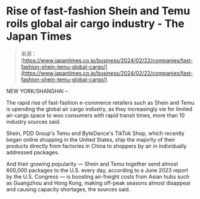 <!--yml
category: 未分类
date: 2024-05-29 13:25:09
-->

# Rise of fast-fashion Shein and Temu roils global air cargo industry - The Japan Times

> 来源：[https://www.japantimes.co.jp/business/2024/02/22/companies/fast-fashion-shein-temu-global-cargo/](https://www.japantimes.co.jp/business/2024/02/22/companies/fast-fashion-shein-temu-global-cargo/)

NEW YORK/SHANGHAI –

The rapid rise of fast-fashion e-commerce retailers such as Shein and Temu is upending the global air cargo industry, as they increasingly vie for limited air-cargo space to woo consumers with rapid transit times, more than 10 industry sources said.

Shein, PDD Group's Temu and ByteDance's TikTok Shop, which recently began online shopping in the United States, ship the majority of their products directly from factories in China to shoppers by air in individually addressed packages.

And their growing popularity — Shein and Temu together send almost 600,000 packages to the U.S. every day, according to a June 2023 report by the U.S. Congress — is boosting air-freight costs from Asian hubs such as Guangzhou and Hong Kong, making off-peak seasons almost disappear and causing capacity shortages, the sources said.